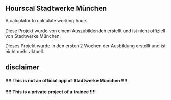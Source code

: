 ## Hourscal Stadtwerke München
A calculator to calculate working hours

Diese Projekt wurde von einem Auszubildenden erstellt und ist nicht offiziell von Stadtwerke München. 

Dieses Projekt wurde in den ersten 2 Wochen der Ausbildung erstellt und ist nicht mehr aktuell.

## disclaimer 
####    !!!! This is not an official app of Stadtwerke München !!!!
####    !!!! This is a private project of a trainee !!!!